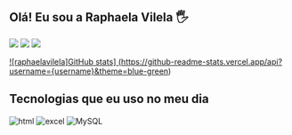 ## Olá! Eu sou a Raphaela Vilela 🖐️


<a href = "mailto:raphaela.s.vilela@gmail.com"><img src="https://img.shields.io/badge/Gmail-D14836?style=for-the-badge&logo=gmail&logoColor=white" target="_blank"></a>
<a href="https://www.instagram.com/raphaela_vilela/" target="_blank"><img src="https://img.shields.io/badge/-LinkedIn-%230077B5?style=for-the-badge&logo=linkedin&logoColor=white" target="_blank"></a> 
<a href="https://www.facebook.com/raphaelavilela13?mibextid=LQQJ4d" target="_blank"><img src="https://img.shields.io/badge/-Instagram-%23E4405F?style=for-the-badge&logo=instagram&logoColor=white" target="_blank">
 
![raphaelavilela]GitHub stats] (https://github-readme-stats.vercel.app/api?username={username}&theme=blue-green) 
<br>
 
 ## Tecnologias que eu uso no meu dia

<div style="display: inline_block">
  <img align="center" alt="html" src="https://img.shields.io/badge/HTML-239120?style=for-the-badge&logo=html5&logoColor=white" />
  <img align="center" alt="excel" src="https://img.shields.io/badge/Microsoft_Excel-217346?style=for-the-badge&logo=microsoft-excel&logoColor=white" />
  <img align="center" alt="MySQL" src="https://img.shields.io/badge/MySQL-00000F?style=for-the-badge&logo=mysql&logoColor=white" />
